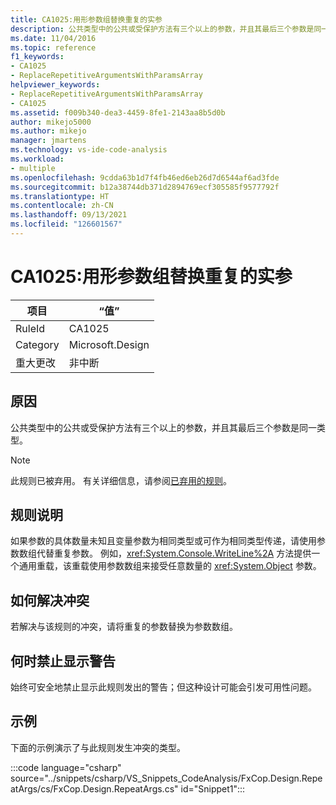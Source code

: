 ```yaml
---
title: CA1025:用形参数组替换重复的实参
description: 公共类型中的公共或受保护方法有三个以上的参数，并且其最后三个参数是同一类型。
ms.date: 11/04/2016
ms.topic: reference
f1_keywords:
- CA1025
- ReplaceRepetitiveArgumentsWithParamsArray
helpviewer_keywords:
- ReplaceRepetitiveArgumentsWithParamsArray
- CA1025
ms.assetid: f009b340-dea3-4459-8fe1-2143aa8b5d0b
author: mikejo5000
ms.author: mikejo
manager: jmartens
ms.technology: vs-ide-code-analysis
ms.workload:
- multiple
ms.openlocfilehash: 9cdda63b1d7f4fb46ed6eb26d7d6544af6ad3fde
ms.sourcegitcommit: b12a38744db371d2894769ecf305585f9577792f
ms.translationtype: HT
ms.contentlocale: zh-CN
ms.lasthandoff: 09/13/2021
ms.locfileid: "126601567"
---
```

# <a name="ca1025-replace-repetitive-arguments-with-params-array"></a>CA1025:用形参数组替换重复的实参

|项目|“值”|
|-|-|
|RuleId|CA1025|
|Category|Microsoft.Design|
|重大更改|非中断|

## <a name="cause"></a>原因
公共类型中的公共或受保护方法有三个以上的参数，并且其最后三个参数是同一类型。

> [!NOTE]
> 此规则已被弃用。 有关详细信息，请参阅[已弃用的规则](fxcop-unported-deprecated-rules.md)。

## <a name="rule-description"></a>规则说明
如果参数的具体数量未知且变量参数为相同类型或可作为相同类型传递，请使用参数数组代替重复参数。 例如，<xref:System.Console.WriteLine%2A> 方法提供一个通用重载，该重载使用参数数组来接受任意数量的 <xref:System.Object> 参数。

## <a name="how-to-fix-violations"></a>如何解决冲突
若解决与该规则的冲突，请将重复的参数替换为参数数组。

## <a name="when-to-suppress-warnings"></a>何时禁止显示警告
始终可安全地禁止显示此规则发出的警告；但这种设计可能会引发可用性问题。

## <a name="example"></a>示例
下面的示例演示了与此规则发生冲突的类型。

:::code language="csharp" source="../snippets/csharp/VS_Snippets_CodeAnalysis/FxCop.Design.RepeatArgs/cs/FxCop.Design.RepeatArgs.cs" id="Snippet1":::

